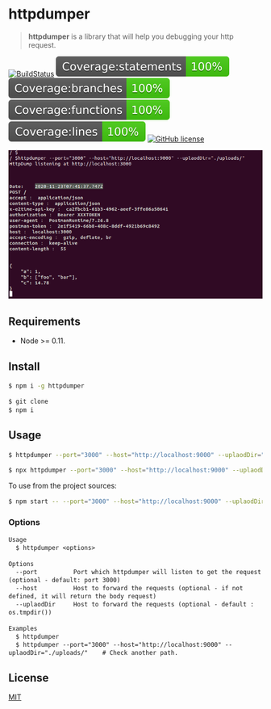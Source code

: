 # httpdumper

> **httpdumper** is a library that will help you debugging your http request. 

[![BuildStatus](https://github.com/Merlier/httpdumper/workflows/test/badge.svg)](https://github.com/Merlier/httpdumper/actions?query=workflow%3Atest)
[![Statements](https://raw.githubusercontent.com/Merlier/httpdumper/main/coverage/badge-statements.svg)](https://github.com/Merlier/httpdumper/actions?query=workflow%3Atest)
[![Branches](https://raw.githubusercontent.com/Merlier/httpdumper/main/coverage/badge-branches.svg)](https://github.com/Merlier/httpdumper/actions?query=workflow%3Atest) 
[![Functions](https://raw.githubusercontent.com/Merlier/httpdumper/main/coverage/badge-functions.svg)](https://github.com/Merlier/httpdumper/actions?query=workflow%3Atest) 
[![Lines](https://raw.githubusercontent.com/Merlier/httpdumper/main/coverage/badge-lines.svg)](https://github.com/Merlier/httpdumper/actions?query=workflow%3Atest)
[![GitHub license](https://img.shields.io/badge/license-MIT-blue.svg)](https://github.com/merlier/httpdumper/blob/main/LICENSE)

![screen](https://raw.githubusercontent.com/Merlier/httpdumper/main/screen.png)

## Requirements

* Node >= 0.11.

## Install

```bash
$ npm i -g httpdumper
```

```bash
$ git clone
$ npm i
```

## Usage

```bash
$ httpdumper --port="3000" --host="http://localhost:9000" --uplaodDir="./uploads/"
```

```bash
$ npx httpdumper --port="3000" --host="http://localhost:9000" --uplaodDir="./uploads/"
```

To use from the project sources:
```bash
$ npm start -- --port="3000" --host="http://localhost:9000" --uplaodDir="./uploads/"
```

### Options

```
Usage
  $ httpdumper <options>

Options
  --port          Port which httpdumper will listen to get the request (optional - default: port 3000)
  --host          Host to forward the requests (optional - if not defined, it will return the body request)
  --uplaodDir     Host to forward the requests (optional - default : os.tmpdir())

Examples
  $ httpdumper
  $ httpdumper --port="3000" --host="http://localhost:9000" --uplaodDir="./uploads/"    # Check another path.
```

## License

[MIT](https://github.com/merlier/httpdumper/blob/main/LICENSE)
